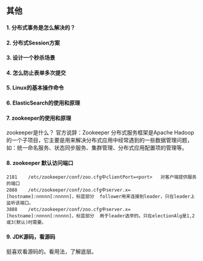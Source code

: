 ## 其他

#### 1. 分布式事务是怎么解决的？

#### 2. 分布式Session方案

#### 3. 设计一个秒杀场景

#### 4. 怎么防止表单多次提交

#### 5. Linux的基本操作命令

#### 6. ElasticSearch的使用和原理

#### 7. zookeeper的使用和原理
zookeeper是什么？
官方说辞：Zookeeper 分布式服务框架是Apache Hadoop 的一个子项目，它主要是用来解决分布式应用中经常遇到的一些数据管理问题，如：统一命名服务、状态同步服务、集群管理、分布式应用配置项的管理等。
 
 

#### 8. zookeeper 默认访问端口
```text
2181	/etc/zookeeper/conf/zoo.cfg中clientPort=<port>	对客户端提供服务的端口
2888	/etc/zookeeper/conf/zoo.cfg中server.x=[hostname]:nnnnn[:nnnnn]，标蓝部分	follower用来连接到leader，只在leader上监听该端口。
3888	/etc/zookeeper/conf/zoo.cfg中server.x=[hostname]:nnnnn[:nnnnn]，标蓝部分	用于leader选举的。只在electionAlg是1,2或3(默认)时需要。

```


#### 9. JDK源码，看源码
挺喜欢看源码的。看用法，了解底层。